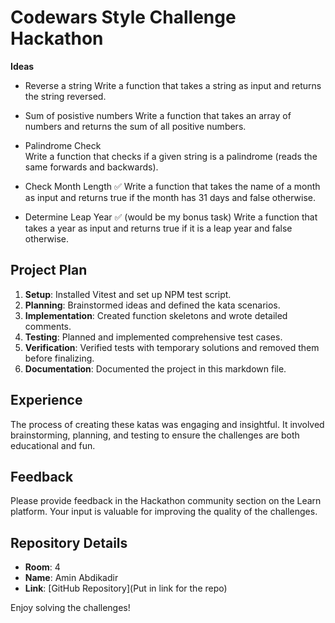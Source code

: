 
# Codewars Style Challenge Hackathon

**Ideas**

- Reverse a string 
Write a function that takes a string as input and returns the string reversed.

- Sum of posistive numbers 
Write a function that takes an array of numbers and returns the sum of all positive numbers.

- Palindrome Check  
Write a function that checks if a given string is a palindrome (reads the same forwards and backwards). 

- Check Month Length ✅
Write a function that takes the name of a month as input and returns true if the month has 31 days and false otherwise. 

- Determine Leap Year ✅  (would be my bonus task)
Write a function that takes a year as input and returns true if it is a leap year and false otherwise.  


## Project Plan
1. **Setup**: Installed Vitest and set up NPM test script.
2. **Planning**: Brainstormed ideas and defined the kata scenarios.
3. **Implementation**: Created function skeletons and wrote detailed comments.
4. **Testing**: Planned and implemented comprehensive test cases.
5. **Verification**: Verified tests with temporary solutions and removed them before finalizing.
6. **Documentation**: Documented the project in this markdown file.

## Experience
The process of creating these katas was engaging and insightful. It involved brainstorming, planning, and testing to ensure the challenges are both educational and fun.

## Feedback
Please provide feedback in the Hackathon community section on the Learn platform. Your input is valuable for improving the quality of the challenges.

## Repository Details
- **Room**: 4
- **Name**: Amin Abdikadir
- **Link**: [GitHub Repository](Put in link for the repo)

Enjoy solving the challenges!
